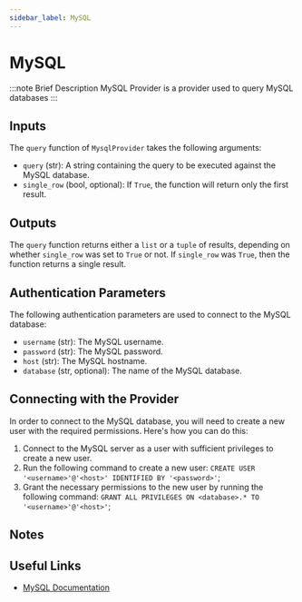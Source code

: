 ```yaml
---
sidebar_label: MySQL
---
```


# MySQL

:::note Brief Description
MySQL Provider is a provider used to query MySQL databases
:::

## Inputs
The `query` function of `MysqlProvider` takes the following arguments:
* `query` (str): A string containing the query to be executed against the MySQL database.
* `single_row` (bool, optional): If `True`, the function will return only the first result.

## Outputs
The `query` function returns either a `list` or a `tuple` of results, depending on whether `single_row` was set to `True` or not. If `single_row` was `True`, then the function returns a single result.

## Authentication Parameters
The following authentication parameters are used to connect to the MySQL database:
* `username` (str): The MySQL username.
* `password` (str): The MySQL password.
* `host` (str): The MySQL hostname.
* `database` (str, optional): The name of the MySQL database.

## Connecting with the Provider
In order to connect to the MySQL database, you will need to create a new user with the required permissions. Here's how you can do this:
1. Connect to the MySQL server as a user with sufficient privileges to create a new user.
2. Run the following command to create a new user:
`CREATE USER '<username>'@'<host>' IDENTIFIED BY '<password>'`;
1. Grant the necessary permissions to the new user by running the following command:
`GRANT ALL PRIVILEGES ON <database>.* TO '<username>'@'<host>'`;

## Notes

## Useful Links
* [MySQL Documentation](https://dev.mysql.com/doc/refman/8.0/en/)
